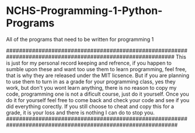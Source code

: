 # NCHS-Programming-1-Python-Programs
All of the programs that need to be written for programming 1

############################################################################################################
This is just for my personal record keeping and refrence, if you happen to sumble upon these and want too use 
them to learn programming, feel free, that is why they are released under the MIT licsence. But if you are 
planning to use them to turn in as a grade for your programming class, yes they work, but don't you wont learn
anything, there is no reason to copy my code, programming one is not a dificult course, just do it yourself. Once 
you do it for yourself feel free to come back and check your code and see if you did everything corectly.
If you still choose to cheat and copy this for a grade, it is your loss and there is nothing I can do to stop you.
#############################################################################################################
